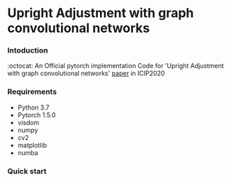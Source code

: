 # Upright Adjustment with graph convolutional networks

### Intoduction

:octocat: An Official pytorch implementation Code for 'Upright Adjustment with graph convolutional networks'
[paper](https://ieeexplore.ieee.org/document/9190715) in ICIP2020

### Requirements

- Python 3.7
- Pytorch 1.5.0
- visdom
- numpy 
- cv2
- matplotlib
- numba

### Quick start

